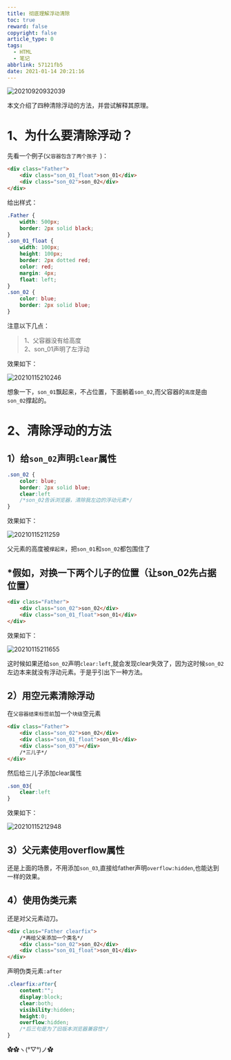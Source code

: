```yaml
---
title: 彻底理解浮动清除
toc: true
reward: false
copyright: false
article_type: 0
tags:
  - HTML
  - 笔记
abbrlink: 57121fb5
date: 2021-01-14 20:21:16
---
```


![20210920932039](https://cdn.jsdelivr.net/gh/Anyway521/blogpic2@main/image/20210920932039.jpg)

本文介绍了四种清除浮动的方法，并尝试解释其原理。
<!-- more -->
# 1、为什么要清除浮动？
先看一个例子(`父容器包含了两个孩子 `)：
``` html
<div class="Father">
    <div class="son_01_float">son_01</div>
    <div class="son_02">son_02</div>
</div>
```

给出样式：
``` css
.Father {
    width: 500px;
    border: 2px solid black;
}
.son_01_float {
    width: 100px;
    height: 100px;
    border: 2px dotted red;
    color: red;
    margin: 4px;
    float: left;
}
.son_02 {
    color: blue;
    border: 2px solid blue;
}
```
注意以下几点：
>1、父容器没有给高度  
>2、son_01声明了左浮动

效果如下：

![20210115210246](https://cdn.jsdelivr.net/gh/Anyway521/blogpic2@main/image/20210115210246.png)

想象一下，`son_01`飘起来，不占位置，下面躺着`son_02`,而父容器的`高度`是由`son_02`撑起的。
# 2、清除浮动的方法
## 1）给`son_02`声明`clear`属性
``` css
.son_02 {
    color: blue;
    border: 2px solid blue;
    clear:left
    /*son_02告诉浏览器，清除我左边的浮动元素*/
}
```
效果如下：

![20210115211259](https://cdn.jsdelivr.net/gh/Anyway521/blogpic2@main/image/20210115211259.png)

父元素的高度被`撑起来`，把`son_01`和`son_02`都包围住了

## *假如，对换一下两个儿子的位置（让son_02先占据位置）
``` html
<div class="Father">
    <div class="son_02">son_02</div>
    <div class="son_01_float">son_01</div>
</div>
```
效果如下：

![20210115211655](https://cdn.jsdelivr.net/gh/Anyway521/blogpic2@main/image/20210115211655.png)

这时候如果还给`son_02`声明`clear:left`,就会发现clear失效了，因为这时候`son_02`左边本来就没有浮动元素。于是乎引出下一种方法。

## 2）用空元素清除浮动
在`父容器结束标签前`加一个`块级`空元素

``` html
<div class="Father">
    <div class="son_02">son_02</div>
    <div class="son_01_float">son_01</div>
    <div class="son_03"></div>
    /*三儿子*/
</div>
```
然后给三儿子添加clear属性
``` css
.son_03{
    clear:left
}
```
效果如下：

![20210115212948](https://cdn.jsdelivr.net/gh/Anyway521/blogpic2@main/image/20210115212948.png)


## 3）父元素使用overflow属性

还是上面的场景，不用添加`son_03`,直接给father声明`overflow:hidden`,也能达到一样的效果。

## 4）使用伪类元素
还是对父元素动刀。
``` html
<div class="Father clearfix">
    /*再给父亲添加一个类名*/
    <div class="son_02">son_02</div>
    <div class="son_01_float">son_01</div>
</div>
```
声明伪类元素`:after`
``` css
.clearfix:after{
    content:"";
    display:block;
    clear:both;
    visibility:hidden;
    height:0;
    overflow:hidden;
    /*后三句是为了旧版本浏览器兼容性*/
}  
```
✿✿ヽ(°▽°)ノ✿